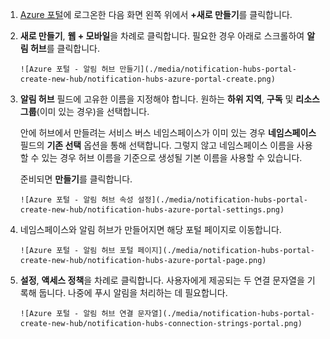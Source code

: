 

1. [Azure 포털](https://portal.azure.com)에 로그온한 다음 화면 왼쪽 위에서 **+새로 만들기**를 클릭합니다.
2. **새로 만들기**, **웹 + 모바일**을 차례로 클릭합니다. 필요한 경우 아래로 스크롤하여 **알림 허브**를 클릭합니다.
   
       ![Azure 포털 - 알림 허브 만들기](./media/notification-hubs-portal-create-new-hub/notification-hubs-azure-portal-create.png)
3. **알림 허브** 필드에 고유한 이름을 지정해야 합니다. 원하는 **하위 지역**, **구독** 및 **리소스 그룹**(이미 있는 경우)을 선택합니다.
   
    안에 허브에서 만들려는 서비스 버스 네임스페이스가 이미 있는 경우 **네임스페이스** 필드의 **기존 선택** 옵션을 통해 선택합니다. 그렇지 않고 네임스페이스 이름을 사용할 수 있는 경우 허브 이름을 기준으로 생성될 기본 이름을 사용할 수 있습니다.
   
    준비되면 **만들기**를 클릭합니다.
   
       ![Azure 포털 - 알림 허브 속성 설정](./media/notification-hubs-portal-create-new-hub/notification-hubs-azure-portal-settings.png)
4. 네임스페이스와 알림 허브가 만들어지면 해당 포털 페이지로 이동합니다.
   
       ![Azure 포털 - 알림 허브 포털 페이지](./media/notification-hubs-portal-create-new-hub/notification-hubs-azure-portal-page.png)
5. **설정**, **액세스 정책**을 차례로 클릭합니다. 사용자에게 제공되는 두 연결 문자열을 기록해 둡니다. 나중에 푸시 알림을 처리하는 데 필요합니다.
   
       ![Azure 포털 - 알림 허브 연결 문자열](./media/notification-hubs-portal-create-new-hub/notification-hubs-connection-strings-portal.png)

<!---HONumber=AcomDC_0413_2016-->